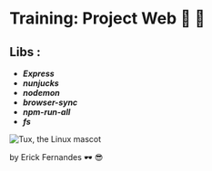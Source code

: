 # Training: Project Web :robot: :call_me_hand:

## Libs :

- _**Express**_
- _**nunjucks**_
- _**nodemon**_
- _**browser-sync**_
- _**npm-run-all**_
- _**fs**_

![Tux, the Linux mascot](https://media0.giphy.com/media/amrNGnZUeWhZC/200.webp?cid=ecf05e47k7s0zmsmd1s2oy5kd9p92lqj4sklwnskhdycaofi&rid=200.webp)



by Erick Fernandes :dark_sunglasses: :sunglasses:
